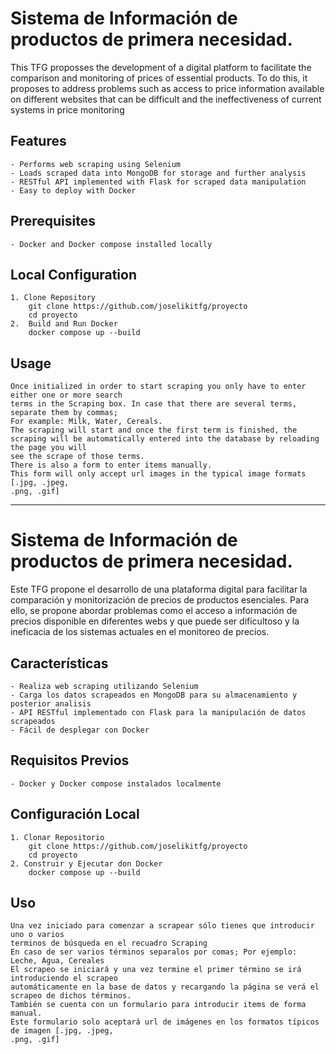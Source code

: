 # Sistema de Información de productos de primera necesidad.

This TFG proposses the development of a digital platform to facilitate the comparison
and monitoring of prices of essential products. To do this, it proposes to address
problems such as access to price information available on different websites that can be
difficult and the ineffectiveness of current systems in price monitoring

## Features
    - Performs web scraping using Selenium
    - Loads scraped data into MongoDB for storage and further analysis
    - RESTful API implemented with Flask for scraped data manipulation
    - Easy to deploy with Docker

## Prerequisites
    - Docker and Docker compose installed locally

## Local Configuration
    1. Clone Repository
        git clone https://github.com/joselikitfg/proyecto
        cd proyecto
    2.  Build and Run Docker
        docker compose up --build
## Usage
    Once initialized in order to start scraping you only have to enter either one or more search
    terms in the Scraping box. In case that there are several terms, separate them by commas;
    For example: Milk, Water, Cereals.
    The scraping will start and once the first term is finished, the scraping will be automatically entered into the database by reloading the page you will 
    see the scrape of those terms.
    There is also a form to enter items manually.
    This form will only accept url images in the typical image formats [.jpg, .jpeg, 
    .png, .gif]

----------------------------------------------------------------------------------------------------

# Sistema de Información de productos de primera necesidad.

Este TFG propone el desarrollo de una plataforma digital para facilitar la comparación y monitorización de precios de productos esenciales. Para ello, se propone abordar problemas como el acceso a información de precios disponible en diferentes webs y que puede ser dificultoso y la ineficacia de los sistemas actuales en el monitoreo de precios.

## Características
    - Realiza web scraping utilizando Selenium
    - Carga los datos scrapeados en MongoDB para su almacenamiento y posterior analisis
    - API RESTful implementado con Flask para la manipulación de datos scrapeados
    - Fácil de desplegar con Docker

## Requisitos Previos
    - Docker y Docker compose instalados localmente

## Configuración Local
    1. Clonar Repositorio
        git clone https://github.com/joselikitfg/proyecto
        cd proyecto
    2. Construir y Ejecutar don Docker
        docker compose up --build
## Uso
    Una vez iniciado para comenzar a scrapear sólo tienes que introducir uno o varios 
    terminos de búsqueda en el recuadro Scraping
    En caso de ser varios términos separalos por comas; Por ejemplo: Leche, Agua, Cereales
    El scrapeo se iniciará y una vez termine el primer término se irá introduciendo el scrapeo
    automáticamente en la base de datos y recargando la página se verá el scrapeo de dichos términos.
    También se cuenta con un formulario para introducir items de forma manual.
    Este formulario solo aceptará url de imágenes en los formatos típicos de imagen [.jpg, .jpeg, 
    .png, .gif]
    
